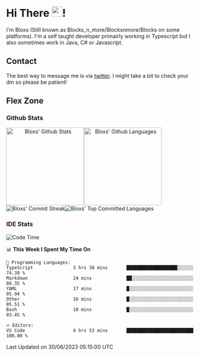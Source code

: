 # Hi There <img src="https://media.giphy.com/media/hvRJCLFzcasrR4ia7z/giphy.gif" width="28">!
I'm Bloxs (Still known as Blocks_n_more/Blocksnmore/Blocks on some platforms). I'm a self taught developer primairly working in Typescript but I also sometimes work in Java, C# or Javascript. 

## Contact
The best way to message me is via [twitter](https://twitter.com/blocksnmore). I might take a bit to check your dm so please be patient!

## Flex Zone
### Github Stats
<div style="display: flex;" align="center">
  <img src="https://readme-stats-gules.vercel.app/api?username=Blocksnmore&bg_color=23272A&show_icons=true&count_private=true&title_color=fff&text_color=fff&icon_color=3d34eb&hide_border=true&border_radius=10" alt="Bloxs' Github Stats" style="height: 13rem" />
 <img src="https://readme-stats-gules.vercel.app/api/top-langs/?username=Blocksnmore&layout=donut&count_private=true&hide_border=true&bg_color=23272A&title_color=fff&text_color=fff&icon_color=3d34eb&border_radius=10" alt="Bloxs' Github Languages" style="height: 13rem;" />
</div>
<div style="display: flex;" align="center">
  <img src="https://streak-stats.demolab.com?user=Blocksnmore&theme=github-dark-blue&hide_border=true" alt="Bloxs' Commit Streak">
  <img src="http://github-profile-summary-cards.vercel.app/api/cards/most-commit-language?username=Blocksnmore&theme=github_dark" alt="Bloxs' Top Committed Languages">
</div>

### IDE Stats
<!--START_SECTION:waka-->
![Code Time](http://img.shields.io/badge/Code%20Time-593%20hrs%2037%20mins-blue)

📊 **This Week I Spent My Time On** 

```text
💬 Programming Languages: 
TypeScript               3 hrs 38 mins       ███████████████████░░░░░░   74.39 % 
Markdown                 24 mins             ██░░░░░░░░░░░░░░░░░░░░░░░   08.35 % 
YAML                     17 mins             █░░░░░░░░░░░░░░░░░░░░░░░░   05.94 % 
Other                    16 mins             █░░░░░░░░░░░░░░░░░░░░░░░░   05.51 % 
Bash                     10 mins             █░░░░░░░░░░░░░░░░░░░░░░░░   03.45 % 

🔥 Editors: 
VS Code                  4 hrs 53 mins       █████████████████████████   100.00 % 
```


 Last Updated on 30/06/2023 05:15:00 UTC
<!--END_SECTION:waka-->
